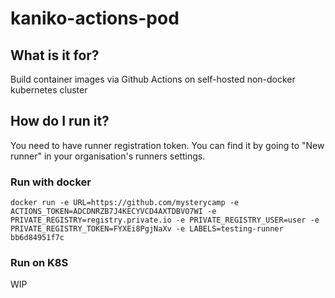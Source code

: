 # kaniko-actions-pod

## What is it for?
Build container images via Github Actions on self-hosted non-docker kubernetes cluster

## How do I run it?
You need to have runner registration token. You can find it by going to "New runner" in your organisation's runners settings.

### Run with docker

```
docker run -e URL=https://github.com/mysterycamp -e ACTIONS_TOKEN=ADCDNRZB7J4KECYVCD4AXTDBVO7WI -e PRIVATE_REGISTRY=registry.private.io -e PRIVATE_REGISTRY_USER=user -e PRIVATE_REGISTRY_TOKEN=FYXEi8PgjNaXv -e LABELS=testing-runner bb6d84951f7c
```

### Run on K8S
WIP
